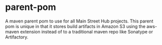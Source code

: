 parent-pom
=========

A maven parent pom to use for all Main Street Hub projects.  This parent pom 
is unique in that it stores build artifacts in Amazon S3 using the aws-maven
extension instead of to a traditional maven repo like Sonatype or Artifactory.
